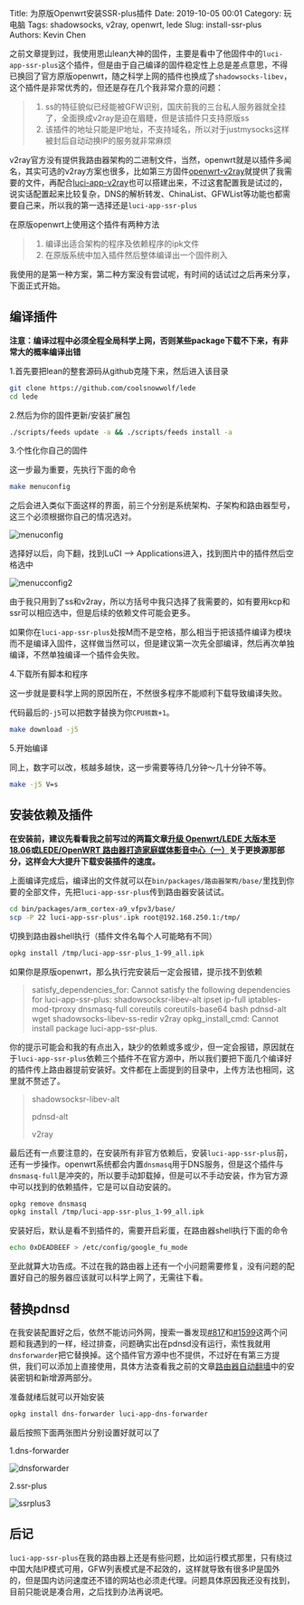 Title: 为原版Openwrt安装SSR-plus插件
Date: 2019-10-05 00:01
Category: 玩电脑
Tags: shadowsocks, v2ray, openwrt, lede
Slug: install-ssr-plus
Authors: Kevin Chen



之前文章提到过，我使用恩山lean大神的固件，主要是看中了他固件中的`luci-app-ssr-plus`这个插件，但是由于自己编译的固件稳定性上总是差点意思，不得已换回了官方原版openwrt，随之科学上网的插件也换成了`shadowsocks-libev`，这个插件是非常优秀的，但还是存在几个我非常介意的问题：

> 1. ss的特征貌似已经能被GFW识别，国庆前我的三台私人服务器就全挂了，全面换成v2ray是迫在眉睫，但是该插件只支持原版ss
> 2. 该插件的地址只能是IP地址，不支持域名，所以对于justmysocks这样被封后自动动换IP的服务就非常麻烦

v2ray官方没有提供我路由器架构的二进制文件，当然，openwrt就是以插件多闻名，其实可选的v2ray方案也很多，比如第三方固件[openwrt-v2ray](https://github.com/kuoruan/openwrt-v2ray)就提供了我需要的文件，再配合[luci-app-v2ray](https://github.com/kuoruan/luci-app-v2ray)也可以搭建出来，不过这套配置我是试过的，说实话配置起来比较复杂，DNS的解析转发、ChinaList、GFWList等功能也都需要自己来，所以我的第一选择还是`luci-app-ssr-plus`



在原版openwrt上使用这个插件有两种方法

> 1. 编译出适合架构的程序及依赖程序的ipk文件
> 2. 在原版系统中加入插件然后整体编译出一个固件刷入

我使用的是第一种方案，第二种方案没有尝试呢，有时间的话试过之后再来分享，下面正式开始。





## 编译插件

**注意：编译过程中必须全程全局科学上网，否则某些package下载不下来，有非常大的概率编译出错**



1.首先要把lean的整套源码从github克隆下来，然后进入该目录

```bash
git clone https://github.com/coolsnowwolf/lede
cd lede
```



2.然后为你的固件更新/安装扩展包

```bash
./scripts/feeds update -a && ./scripts/feeds install -a
```



3.个性化你自己的固件

   这一步最为重要，先执行下面的命令

```bash
make menuconfig 
```

   之后会进入类似下面这样的界面，前三个分别是系统架构、子架构和路由器型号，这三个必须根据你自己的情况选对。

   ![menuconfig](https://wx1.sinaimg.cn/large/65f2a787ly1g7miwhzuafj21hc0h9q58.jpg)

   选择好以后，向下翻，找到LuCI --> Applications进入，找到图片中的插件然后空格选中

   ![menucconfig2](https://wx1.sinaimg.cn/large/65f2a787ly1g7miwhykvcj21hc0h9n03.jpg)

   由于我只用到了ss和v2ray，所以方括号中我只选择了我需要的，如有要用kcp和ssr可以相应选中，但是后续的依赖文件可能会更多。

   如果你在`luci-app-ssr-plus`处按M而不是空格，那么相当于把该插件编译为模块而不是编译入固件，这样做当然可以，但是建议第一次先全部编译，然后再次单独编译，不然单独编译一个插件会失败。

   

4.下载所有脚本和程序

   这一步就是要科学上网的原因所在，不然很多程序不能顺利下载导致编译失败。

   代码最后的`-j5`可以把数字替换为你`CPU核数+1`。

```bash
make download -j5
```

   


5.开始编译

   同上，数字可以改，核越多越快，这一步需要等待几分钟～几十分钟不等。

```bash
make -j5 V=s
```

   





## 安装依赖及插件

**在安装前，建议先看看我之前写过的两篇文章[升级 Openwrt/LEDE 大版本至 18.06](https://www.solarck.com/upgrade-lede-to-1806.html)或[LEDE/OpenWRT 路由器打造家庭媒体影音中心（一）](https://www.solarck.com/lede-media-center1.html)关于更换源那部分，这样会大大提升下载安装插件的速度。**

上面编译完成后，编译出的文件就可以在`bin/packages/路由器架构/base/`里找到你要的全部文件，先把`luci-app-ssr-plus`传到路由器安装试试。

```bash
cd bin/packages/arm_cortex-a9_vfpv3/base/
scp -P 22 luci-app-ssr-plus*.ipk root@192.168.250.1:/tmp/
```



切换到路由器shell执行（插件文件名每个人可能略有不同）

```bash
opkg install /tmp/luci-app-ssr-plus_1-99_all.ipk
```



如果你是原版openwrt，那么执行完安装后一定会报错，提示找不到依赖

>satisfy_dependencies_for: Cannot satisfy the following dependencies for luci-app-ssr-plus:
>    shadowsocksr-libev-alt
>       ipset
>       ip-full
>       iptables-mod-tproxy
>       dnsmasq-full
>       coreutils
>       coreutils-base64
>       bash
>       pdnsd-alt
>       wget
>       shadowsocks-libev-ss-redir
>       v2ray
>     opkg_install_cmd: Cannot install package luci-app-ssr-plus.




你的提示可能会和我的有点出入，缺少的依赖或多或少，但一定会报错，原因就在于`luci-app-ssr-plus`依赖三个插件不在官方源中，所以我们要把下面几个编译好的插件传上路由器提前安装好。文件都在上面提到的目录中，上传方法也相同，这里就不赘述了。

> shadowsocksr-libev-alt
>
> pdnsd-alt
>
> v2ray

最后还有一点要注意的，在安装所有非官方依赖后，安装`luci-app-ssr-plus`前，还有一步操作。openwrt系统都会内置`dnsmasq`用于DNS服务，但是这个插件与`dnsmasq-full`是冲突的，所以要手动卸载掉，但是可以不手动安装，作为官方源中可以找到的依赖插件，它是可以自动安装的。

```bash
opkg remove dnsmasq
opkg install /tmp/luci-app-ssr-plus_1-99_all.ipk
```

安装好后，默认是看不到插件的，需要开启彩蛋，在路由器shell执行下面的命令

```bash
echo 0xDEADBEEF > /etc/config/google_fu_mode
```



至此就算大功告成。不过在我的路由器上还有一个小问题需要修复，没有问题的配置好自己的服务器应该就可以科学上网了，无需往下看。





## 替换pdnsd

在我安装配置好之后，依然不能访问外网，搜索一番发现[#817](https://github.com/coolsnowwolf/lede/issues/817)和[#1599](https://github.com/coolsnowwolf/lede/issues/1599)这两个问题和我遇到的一样，经过排查，问题确实出在pdnsd没有运行，索性我就用`dnsforwarder`把它替换掉。这个插件官方源中也不提供，不过好在有第三方提供，我们可以添加上直接使用，具体方法查看我之前的文章[路由器自动翻墙](https://www.solarck.com/lede-shadowsocks.html)中的安装密钥和新增源两部分。

准备就绪后就可以开始安装

```bash
opkg install dns-forwarder luci-app-dns-forwarder
```



最后按照下面两张图片分别设置好就可以了

1.dns-forwarder

   ![dnsforwarder](https://wx1.sinaimg.cn/large/65f2a787ly1g7mkknx28nj20ej08faa7.jpg)

2.ssr-plus

   ![ssrplus3](https://wx1.sinaimg.cn/large/65f2a787ly1g7mkknxataj20h70ak759.jpg)







## 后记

`luci-app-ssr-plus`在我的路由器上还是有些问题，比如运行模式那里，只有绕过中国大陆IP模式可用，GFW列表模式是不起效的，这样就导致有很多IP是国外的，但是国内访问速度还不错的网站也必须走代理。问题具体原因我还没有找到，目前只能说是凑合用，之后找到办法再说吧。